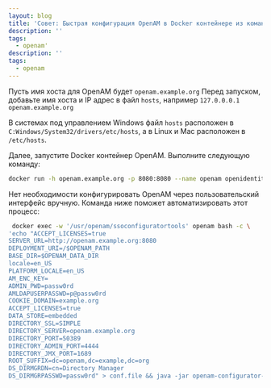 ```yaml
---
layout: blog
title: 'Совет: Быстрая конфигурация OpenAM в Docker контейнере из командной строки'
description: ''
tags: 
  - openam'
description: ''
tags: 
  - openam
---
```


Пусть имя хоста для OpenAM будет `openam.example.org`
Перед запуском, добавьте имя хоста и IP адрес в файл `hosts`, например `127.0.0.0.1 openam.example.org`

В системах под управлением Windows файл `hosts` расположен в `C:Windows/System32/drivers/etc/hosts`, а в Linux и Mac расположен в `/etc/hosts`.

Далее, запустите Docker контейнер OpenAM. Выполните следующую команду:

```bash
docker run -h openam.example.org -p 8080:8080 --name openam openidentityplatform/openam
```
Нет необходимости конфигурировать OpenAM через пользовательский интерфейс вручную. 
Команда ниже поможет автоматизировать этот процесс:

```bash
 docker exec -w '/usr/openam/ssoconfiguratortools' openam bash -c \
'echo "ACCEPT_LICENSES=true
SERVER_URL=http://openam.example.org:8080
DEPLOYMENT_URI=/$OPENAM_PATH
BASE_DIR=$OPENAM_DATA_DIR
locale=en_US
PLATFORM_LOCALE=en_US
AM_ENC_KEY=
ADMIN_PWD=passw0rd
AMLDAPUSERPASSWD=p@passw0rd
COOKIE_DOMAIN=example.org
ACCEPT_LICENSES=true
DATA_STORE=embedded
DIRECTORY_SSL=SIMPLE
DIRECTORY_SERVER=openam.example.org
DIRECTORY_PORT=50389
DIRECTORY_ADMIN_PORT=4444
DIRECTORY_JMX_PORT=1689
ROOT_SUFFIX=dc=openam,dc=example,dc=org
DS_DIRMGRDN=cn=Directory Manager
DS_DIRMGRPASSWD=passw0rd" > conf.file && java -jar openam-configurator-tool*.jar --file conf.file'
```
